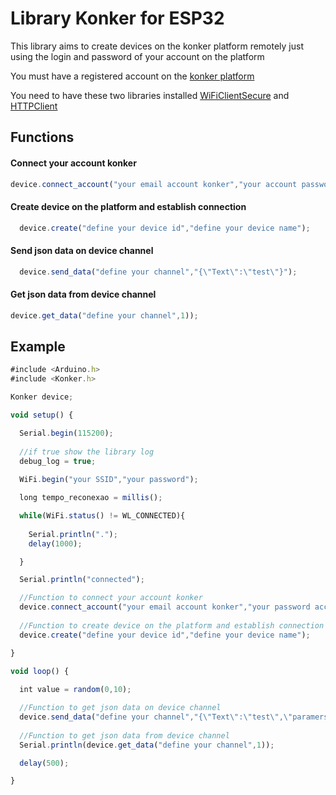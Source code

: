 
# Library Konker for ESP32

This library aims to create devices on the konker platform remotely just using the login and password of your account on the platform

You must have a registered account on the [konker platform](https://prod.konkerlabs.net/registry/subscription/)

You need to have these two libraries installed [WiFiClientSecure](https://github.com/espressif/arduino-esp32/tree/master/libraries/WiFiClientSecure) and [HTTPClient](https://github.com/espressif/arduino-esp32/tree/master/libraries/HTTPClient)


## Functions

#### Connect your account konker

```javascript
device.connect_account("your email account konker","your account password");
```

#### Create device on the platform and establish connection

```javascript
  device.create("define your device id","define your device name");
```

#### Send json data on device channel

```javascript
  device.send_data("define your channel","{\"Text\":\"test\"}");
```

#### Get json data from device channel

```javascript
device.get_data("define your channel",1));
```

## Example

```javascript
#include <Arduino.h>
#include <Konker.h>

Konker device;

void setup() {

  Serial.begin(115200);
	
  //if true show the library log
  debug_log = true;
	
  WiFi.begin("your SSID","your password");

  long tempo_reconexao = millis();

  while(WiFi.status() != WL_CONNECTED){
    
    Serial.println(".");
    delay(1000);

  }

  Serial.println("connected");

  //Function to connect your account konker
  device.connect_account("your email account konker","your password account");
  
  //Function to create device on the platform and establish connection
  device.create("define your device id","define your device name");

}

void loop() {
  
  int value = random(0,10);

  //Function to get json data on device channel
  device.send_data("define your channel","{\"Text\":\"test\",\"paramers\":{\"value random\":"+String(value)+"}}");
  
  //Function to get json data from device channel
  Serial.println(device.get_data("define your channel",1));

  delay(500);

}
```
